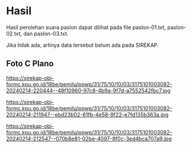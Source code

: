 # Hasil

Hasil perolehan suara paslon dapat dilihat pada file paslon-01.txt, paslon-02.txt, dan paslon-03.txt.

Jika tidak ada, artinya data tersebut belum ada pada SIREKAP.

## Foto C Plano

https://sirekap-obj-formc.kpu.go.id/18be/pemilu/ppwp/31/75/10/10/03/3175101003082-20240214-220444--48f10960-97c8-4b9a-9f7d-a7552542fbc7.jpg

https://sirekap-obj-formc.kpu.go.id/18be/pemilu/ppwp/31/75/10/10/03/3175101003082-20240214-211947--ebd23b02-61fb-4e58-9f22-e7fd135b363a.jpg

https://sirekap-obj-formc.kpu.go.id/18be/pemilu/ppwp/31/75/10/10/03/3175101003082-20240214-212547--070b8e81-02be-4097-8f0c-3ed4bca707a9.jpg
